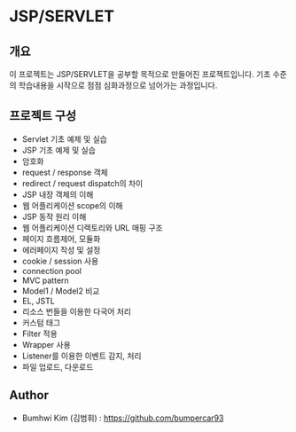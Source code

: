 JSP/SERVLET
=====================
## 개요
이 프로젝트는 JSP/SERVLET을 공부할 목적으로 만들어진 프로젝트입니다. 기초 수준의 학습내용을 시작으로 점점 심화과정으로 넘어가는 과정입니다.

## 프로젝트 구성
* Servlet 기초 예제 및 실습
* JSP 기초 예제 및 실습
* 암호화
* request / response 객체
* redirect / request dispatch의 차이
* JSP 내장 객체의 이해
* 웹 어플리케이션 scope의 이해
* JSP 동작 원리 이해
* 웹 어플리케이션 디렉토리와 URL 매핑 구조
* 페이지 흐름제어, 모듈화
* 에러페이지 작성 및 설정
* cookie / session 사용
* connection pool
* MVC pattern
* Model1 / Model2 비교
* EL, JSTL
* 리소스 번들을 이용한 다국어 처리
* 커스텀 태그
* Filter 적용
* Wrapper 사용
* Listener를 이용한 이벤트 감지, 처리
* 파일 업로드, 다운로드

## Author
* Bumhwi Kim (김범휘) : https://github.com/bumpercar93

